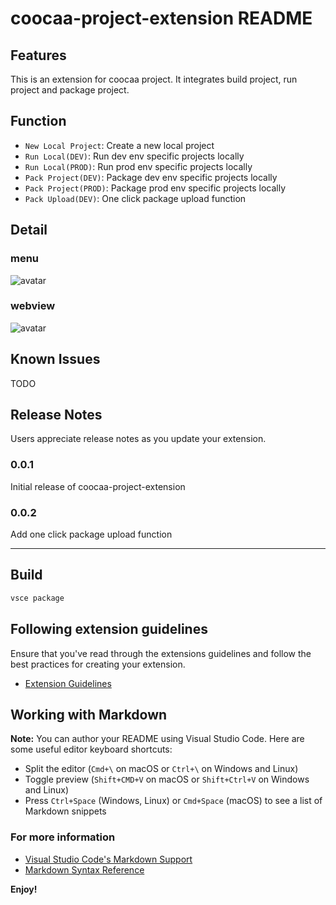 # coocaa-project-extension README

## Features

This is an extension for coocaa project.
It integrates build project, run project and package project.

## Function

- `New Local Project`: Create a new local project
- `Run Local(DEV)`: Run dev env specific projects locally
- `Run Local(PROD)`: Run prod env specific projects locally
- `Pack Project(DEV)`: Package dev env specific projects locally
- `Pack Project(PROD)`: Package prod env specific projects locally
- `Pack Upload(DEV)`: One click package upload function

## Detail

### menu

![avatar](https://ae01.alicdn.com/kf/Hfa7e8a8fc5cc408182939cea9e2c5be2W.png)

### webview

![avatar](https://ae01.alicdn.com/kf/Ha73e243228ae48e9beea5dd5f94d96c6U.png)

## Known Issues

TODO

## Release Notes

Users appreciate release notes as you update your extension.

### 0.0.1

Initial release of coocaa-project-extension

### 0.0.2

Add one click package upload function

---

## Build

```bash
vsce package
```

## Following extension guidelines

Ensure that you've read through the extensions guidelines and follow the best practices for creating your extension.

- [Extension Guidelines](https://code.visualstudio.com/api/references/extension-guidelines)

## Working with Markdown

**Note:** You can author your README using Visual Studio Code. Here are some useful editor keyboard shortcuts:

- Split the editor (`Cmd+\` on macOS or `Ctrl+\` on Windows and Linux)
- Toggle preview (`Shift+CMD+V` on macOS or `Shift+Ctrl+V` on Windows and Linux)
- Press `Ctrl+Space` (Windows, Linux) or `Cmd+Space` (macOS) to see a list of Markdown snippets

### For more information

- [Visual Studio Code's Markdown Support](https://code.visualstudio.com/docs/languages/markdown)
- [Markdown Syntax Reference](https://help.github.com/articles/markdown-basics/)

**Enjoy!**
